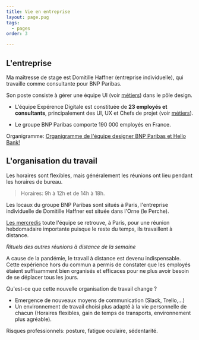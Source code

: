 ```yaml
---
title: Vie en entreprise
layout: page.pug
tags:
  - pages
order: 3

---
```


## L'entreprise

Ma maîtresse de stage est Domitille Haffner (entreprise individuelle), qui travaille comme consultante pour BNP Paribas.

Son poste consiste à gérer une équipe UI (voir [métiers](metiers.md)) dans le pôle design.

* L'équipe Expérence Digitale est constituée de **23 employés et consultants**, principalement des UI, UX et Chefs de projet (voir [métiers](metiers.md)).

* Le groupe BNP Paribas comporte 190 000 employés en France.

Organigramme: [Organigramme de l'équipe designer BNP Paribas et Hello Bank!](https://trello.com/1/cards/622f0d3b8d717e4a16fff641/attachments/622f0d3c8d717e4a16fff8ea/previews/622f0d3c8d717e4a16fff8f2/download/organigramme2022.png)

<!-- organigramme-->

## L'organisation du travail

Les horaires sont flexibles, mais généralement les réunions ont lieu pendant les horaires de bureau.
> Horaires: 9h à 12h et de 14h à 18h.

Les locaux du groupe BNP Paribas sont situés à Paris, l'entreprise individuelle de Domitille Haffner est située dans l'Orne (le Perche).

[Les mercredis](/articles/2022-03-16) toute l'équipe se retrouve, à Paris, pour une réunion hebdomadaire importante puisque le reste du temps, ils travaillent à distance. 

<!-- schéma rituels -->
*Rituels des autres réunions à distance de la semaine*

A cause de la pandémie, le travail à distance est devenu indispensable. Cette expérience hors du commun a permis de constater que les employés étaient suffisamment bien organisés et efficaces pour ne plus avoir besoin de se déplacer tous les jours.

Qu'est-ce que cette nouvelle organisation de travail change ?

- Emergence de nouveaux moyens de communication (Slack, Trello,...) 
- Un environnement de travail choisi plus adapté à la vie personnelle de chacun (Horaires flexibles, gain de temps de transports, environnement plus agréable).

Risques professionnels: posture, fatigue oculaire, sédentarité.
